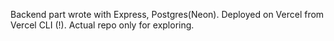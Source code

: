 ﻿Backend part wrote with Express, Postgres(Neon). Deployed on Vercel from Vercel CLI (!). Actual repo only for exploring.
